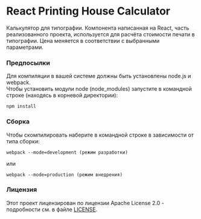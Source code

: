 # React Printing House Calculator

Калькулятор для типографии. Компонента написанная на React, часть реализованного проекта, используется для расчёта стоимости печати в типографии. Цена меняется в соответствии с выбранными параметрами.

### Предпосылки

Для компиляции в вашей системе должны быть установлены node.js и webpack.  
Чтобы установить модули node (node_modules) запустите в командной строке (находясь в корневой директории):  
```
npm install
```

### Сборка

Чтобы скомпилировать наберите в командной строке в зависимости от типа сборки:  
```
webpack --mode=development (режим разработки)  
```
или  
```
webpack --mode=production (режим внедрения)
```

### Лицензия

Этот проект лицензирован по лицензии Apache License 2.0 - подробности см. в файле [LICENSE](LICENSE).